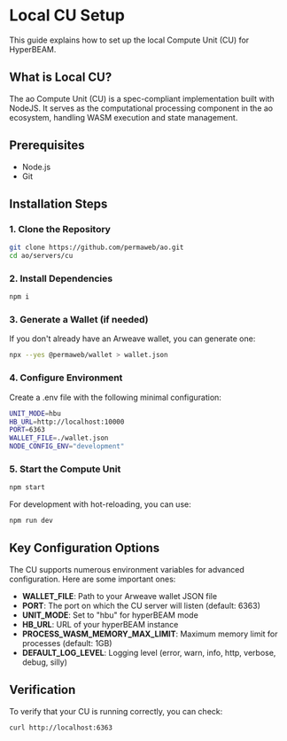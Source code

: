 # **Local CU Setup**

This guide explains how to set up the local Compute Unit (CU) for HyperBEAM.

## What is Local CU?

The ao Compute Unit (CU) is a spec-compliant implementation built with NodeJS. It serves as the computational processing component in the ao ecosystem, handling WASM execution and state management.

## Prerequisites

* Node.js
* Git

## Installation Steps

### 1. Clone the Repository

```bash
git clone https://github.com/permaweb/ao.git
cd ao/servers/cu
```

### 2. Install Dependencies

```bash
npm i
```

### 3. Generate a Wallet (if needed)

If you don't already have an Arweave wallet, you can generate one:

```bash
npx --yes @permaweb/wallet > wallet.json
```

### 4. Configure Environment

Create a .env file with the following minimal configuration:

```bash
UNIT_MODE=hbu
HB_URL=http://localhost:10000
PORT=6363
WALLET_FILE=./wallet.json
NODE_CONFIG_ENV="development"
```

### 5. Start the Compute Unit

```bash
npm start
```

For development with hot-reloading, you can use:

```bash
npm run dev
```

## Key Configuration Options

The CU supports numerous environment variables for advanced configuration. Here are some important ones:

* **WALLET_FILE**: Path to your Arweave wallet JSON file
* **PORT**: The port on which the CU server will listen (default: 6363)
* **UNIT_MODE**: Set to "hbu" for hyperBEAM mode
* **HB_URL**: URL of your hyperBEAM instance
* **PROCESS_WASM_MEMORY_MAX_LIMIT**: Maximum memory limit for processes (default: 1GB)
* **DEFAULT_LOG_LEVEL**: Logging level (error, warn, info, http, verbose, debug, silly)

## Verification

To verify that your CU is running correctly, you can check:

```bash
curl http://localhost:6363
```
